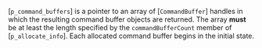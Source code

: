[`p_command_buffers`] is a pointer to an array of [`CommandBuffer`]
handles in which the resulting command buffer objects are returned.
The array  **must**  be at least the length specified by the
`commandBufferCount` member of [`p_allocate_info`].
Each allocated command buffer begins in the initial state.